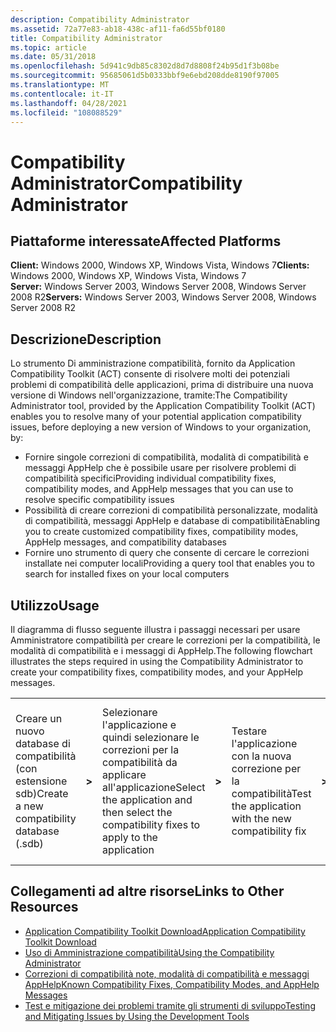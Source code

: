 ```yaml
---
description: Compatibility Administrator
ms.assetid: 72a77e83-ab18-438c-af11-fa6d55bf0180
title: Compatibility Administrator
ms.topic: article
ms.date: 05/31/2018
ms.openlocfilehash: 5d941c9db85c8302d8d7d8808f24b95d1f3b08be
ms.sourcegitcommit: 95685061d5b0333bbf9e6ebd208dde8190f97005
ms.translationtype: MT
ms.contentlocale: it-IT
ms.lasthandoff: 04/28/2021
ms.locfileid: "108088529"
---
```

# <a name="compatibility-administrator"></a><span data-ttu-id="9fc6f-103">Compatibility Administrator</span><span class="sxs-lookup"><span data-stu-id="9fc6f-103">Compatibility Administrator</span></span>

## <a name="affected-platforms"></a><span data-ttu-id="9fc6f-104">Piattaforme interessate</span><span class="sxs-lookup"><span data-stu-id="9fc6f-104">Affected Platforms</span></span>

 <span data-ttu-id="9fc6f-105">**Client:** Windows 2000, Windows XP, Windows Vista, Windows 7</span><span class="sxs-lookup"><span data-stu-id="9fc6f-105">**Clients:** Windows 2000, Windows XP, Windows Vista, Windows 7</span></span>  
<span data-ttu-id="9fc6f-106">**Server:** Windows Server 2003, Windows Server 2008, Windows Server 2008 R2</span><span class="sxs-lookup"><span data-stu-id="9fc6f-106">**Servers:** Windows Server 2003, Windows Server 2008, Windows Server 2008 R2</span></span>  


## <a name="description"></a><span data-ttu-id="9fc6f-107">Descrizione</span><span class="sxs-lookup"><span data-stu-id="9fc6f-107">Description</span></span>

<span data-ttu-id="9fc6f-108">Lo strumento Di amministrazione compatibilità, fornito da Application Compatibility Toolkit (ACT) consente di risolvere molti dei potenziali problemi di compatibilità delle applicazioni, prima di distribuire una nuova versione di Windows nell'organizzazione, tramite:</span><span class="sxs-lookup"><span data-stu-id="9fc6f-108">The Compatibility Administrator tool, provided by the Application Compatibility Toolkit (ACT) enables you to resolve many of your potential application compatibility issues, before deploying a new version of Windows to your organization, by:</span></span>

-   <span data-ttu-id="9fc6f-109">Fornire singole correzioni di compatibilità, modalità di compatibilità e messaggi AppHelp che è possibile usare per risolvere problemi di compatibilità specifici</span><span class="sxs-lookup"><span data-stu-id="9fc6f-109">Providing individual compatibility fixes, compatibility modes, and AppHelp messages that you can use to resolve specific compatibility issues</span></span>
-   <span data-ttu-id="9fc6f-110">Possibilità di creare correzioni di compatibilità personalizzate, modalità di compatibilità, messaggi AppHelp e database di compatibilità</span><span class="sxs-lookup"><span data-stu-id="9fc6f-110">Enabling you to create customized compatibility fixes, compatibility modes, AppHelp messages, and compatibility databases</span></span>
-   <span data-ttu-id="9fc6f-111">Fornire uno strumento di query che consente di cercare le correzioni installate nei computer locali</span><span class="sxs-lookup"><span data-stu-id="9fc6f-111">Providing a query tool that enables you to search for installed fixes on your local computers</span></span>

## <a name="usage"></a><span data-ttu-id="9fc6f-112">Utilizzo</span><span class="sxs-lookup"><span data-stu-id="9fc6f-112">Usage</span></span>

<span data-ttu-id="9fc6f-113">Il diagramma di flusso seguente illustra i passaggi necessari per usare Amministratore compatibilità per creare le correzioni per la compatibilità, le modalità di compatibilità e i messaggi di AppHelp.</span><span class="sxs-lookup"><span data-stu-id="9fc6f-113">The following flowchart illustrates the steps required in using the Compatibility Administrator to create your compatibility fixes, compatibility modes, and your AppHelp messages.</span></span>



|                                            |          |                                                                                            |          |                                                     |          |                                                                             |
|--------------------------------------------|----------|--------------------------------------------------------------------------------------------|----------|-----------------------------------------------------|----------|-----------------------------------------------------------------------------|
| <span data-ttu-id="9fc6f-114">Creare un nuovo database di compatibilità (con estensione sdb)</span><span class="sxs-lookup"><span data-stu-id="9fc6f-114">Create a new compatibility database (.sdb)</span></span> | **>** | <span data-ttu-id="9fc6f-115">Selezionare l'applicazione e quindi selezionare le correzioni per la compatibilità da applicare all'applicazione</span><span class="sxs-lookup"><span data-stu-id="9fc6f-115">Select the application and then select the compatibility fixes to apply to the application</span></span> | **>** | <span data-ttu-id="9fc6f-116">Testare l'applicazione con la nuova correzione per la compatibilità</span><span class="sxs-lookup"><span data-stu-id="9fc6f-116">Test the application with the new compatibility fix</span></span> | **>** | <span data-ttu-id="9fc6f-117">Salvare il database di compatibilità e quindi distribuire la correzione all'azienda</span><span class="sxs-lookup"><span data-stu-id="9fc6f-117">Save the compatibility database and then deploy the fix to your corporation</span></span> |



 

## <a name="links-to-other-resources"></a><span data-ttu-id="9fc6f-118">Collegamenti ad altre risorse</span><span class="sxs-lookup"><span data-stu-id="9fc6f-118">Links to Other Resources</span></span>

-   [<span data-ttu-id="9fc6f-119">Application Compatibility Toolkit Download</span><span class="sxs-lookup"><span data-stu-id="9fc6f-119">Application Compatibility Toolkit Download</span></span>](/windows-hardware/get-started/adk-install)
-   <span data-ttu-id="9fc6f-120">[Uso di Amministrazione compatibilità](/previous-versions/windows/it-pro/windows-7/cc749034(v=ws.10))</span><span class="sxs-lookup"><span data-stu-id="9fc6f-120">[Using the Compatibility Administrator](/previous-versions/windows/it-pro/windows-7/cc749034(v=ws.10))</span></span>
-   <span data-ttu-id="9fc6f-121">[Correzioni di compatibilità note, modalità di compatibilità e messaggi AppHelp](/previous-versions/windows/it-pro/windows-7/cc765984(v=ws.10))</span><span class="sxs-lookup"><span data-stu-id="9fc6f-121">[Known Compatibility Fixes, Compatibility Modes, and AppHelp Messages](/previous-versions/windows/it-pro/windows-7/cc765984(v=ws.10))</span></span>
-   <span data-ttu-id="9fc6f-122">[Test e mitigazione dei problemi tramite gli strumenti di sviluppo](/previous-versions/orphan-topics/ws.10/cc766461(v=ws.10))</span><span class="sxs-lookup"><span data-stu-id="9fc6f-122">[Testing and Mitigating Issues by Using the Development Tools](/previous-versions/orphan-topics/ws.10/cc766461(v=ws.10))</span></span>

 

 
